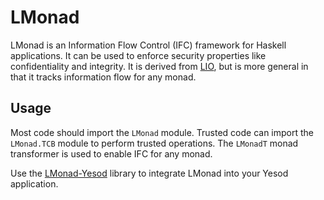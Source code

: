LMonad
======

LMonad is an Information Flow Control (IFC) framework for Haskell applications. 
It can be used to enforce security properties like confidentiality and integrity. 
It is derived from [LIO](http://hackage.haskell.org/package/lio), but is more general in that it tracks information flow for any monad. 

Usage
-----

Most code should import the `LMonad` module. 
Trusted code can import the `LMonad.TCB` module to perform trusted operations. 
The `LMonadT` monad transformer is used to enable IFC for any monad. 

Use the [LMonad-Yesod](https://github.com/jprider63/LMonad-yesod) library to integrate LMonad into your Yesod application. 
